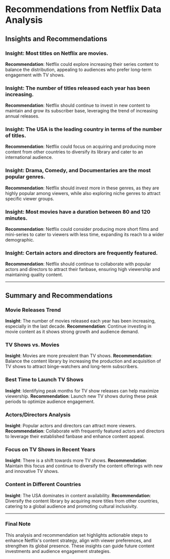 # Recommendations from Netflix Data Analysis

## Insights and Recommendations

### Insight: Most titles on Netflix are movies.
**Recommendation**: Netflix could explore increasing their series content to balance the distribution, appealing to audiences who prefer long-term engagement with TV shows.

### Insight: The number of titles released each year has been increasing.
**Recommendation**: Netflix should continue to invest in new content to maintain and grow its subscriber base, leveraging the trend of increasing annual releases.

### Insight: The USA is the leading country in terms of the number of titles.
**Recommendation**: Netflix could focus on acquiring and producing more content from other countries to diversify its library and cater to an international audience.

### Insight: Drama, Comedy, and Documentaries are the most popular genres.
**Recommendation**: Netflix should invest more in these genres, as they are highly popular among viewers, while also exploring niche genres to attract specific viewer groups.

### Insight: Most movies have a duration between 80 and 120 minutes.
**Recommendation**: Netflix could consider producing more short films and mini-series to cater to viewers with less time, expanding its reach to a wider demographic.

### Insight: Certain actors and directors are frequently featured.
**Recommendation**: Netflix should continue to collaborate with popular actors and directors to attract their fanbase, ensuring high viewership and maintaining quality content.

---

## Summary and Recommendations

### Movie Releases Trend
**Insight**: The number of movies released each year has been increasing, especially in the last decade.
**Recommendation**: Continue investing in movie content as it shows strong growth and audience demand.

### TV Shows vs. Movies
**Insight**: Movies are more prevalent than TV shows.
**Recommendation**: Balance the content library by increasing the production and acquisition of TV shows to attract binge-watchers and long-term subscribers.

### Best Time to Launch TV Shows
**Insight**: Identifying peak months for TV show releases can help maximize viewership.
**Recommendation**: Launch new TV shows during these peak periods to optimize audience engagement.

### Actors/Directors Analysis
**Insight**: Popular actors and directors can attract more viewers.
**Recommendation**: Collaborate with frequently featured actors and directors to leverage their established fanbase and enhance content appeal.

### Focus on TV Shows in Recent Years
**Insight**: There is a shift towards more TV shows.
**Recommendation**: Maintain this focus and continue to diversify the content offerings with new and innovative TV shows.

### Content in Different Countries
**Insight**: The USA dominates in content availability.
**Recommendation**: Diversify the content library by acquiring more titles from other countries, catering to a global audience and promoting cultural inclusivity.

---

### Final Note
This analysis and recommendation set highlights actionable steps to enhance Netflix's content strategy, align with viewer preferences, and strengthen its global presence. These insights can guide future content investments and audience engagement strategies.
